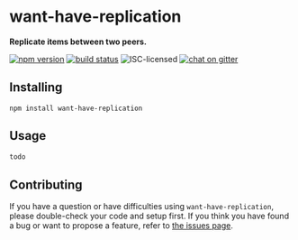 # want-have-replication

**Replicate items between two peers.**

[![npm version](https://img.shields.io/npm/v/want-have-replication.svg)](https://www.npmjs.com/package/want-have-replication)
[![build status](https://img.shields.io/travis/derhuerst/want-have-replication.svg)](https://travis-ci.org/derhuerst/want-have-replication)
![ISC-licensed](https://img.shields.io/github/license/derhuerst/want-have-replication.svg)
[![chat on gitter](https://badges.gitter.im/derhuerst.svg)](https://gitter.im/derhuerst)


## Installing

```shell
npm install want-have-replication
```


## Usage

```js
todo
```


## Contributing

If you have a question or have difficulties using `want-have-replication`, please double-check your code and setup first. If you think you have found a bug or want to propose a feature, refer to [the issues page](https://github.com/derhuerst/want-have-replication/issues).
